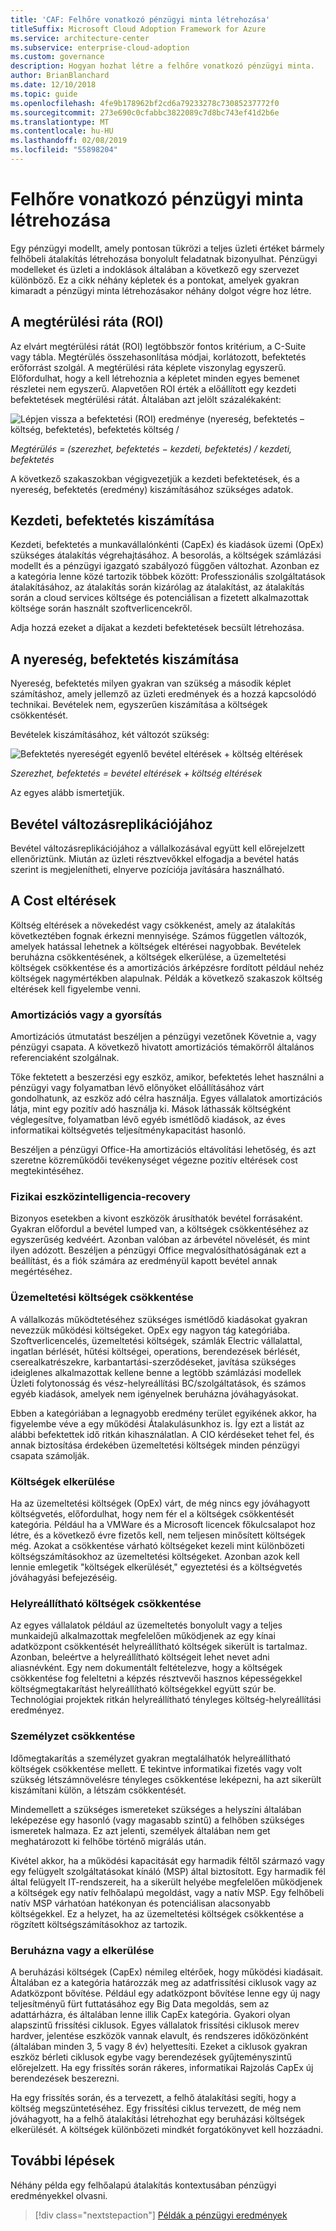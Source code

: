 ```yaml
---
title: 'CAF: Felhőre vonatkozó pénzügyi minta létrehozása'
titleSuffix: Microsoft Cloud Adoption Framework for Azure
ms.service: architecture-center
ms.subservice: enterprise-cloud-adoption
ms.custom: governance
description: Hogyan hozhat létre a felhőre vonatkozó pénzügyi minta.
author: BrianBlanchard
ms.date: 12/10/2018
ms.topic: guide
ms.openlocfilehash: 4fe9b178962bf2cd6a79233278c73085237772f0
ms.sourcegitcommit: 273e690c0cfabbc3822089c7d8bc743ef41d2b6e
ms.translationtype: MT
ms.contentlocale: hu-HU
ms.lasthandoff: 02/08/2019
ms.locfileid: "55898204"
---
```

# <a name="create-a-financial-model-for-cloud-transformation"></a>Felhőre vonatkozó pénzügyi minta létrehozása

Egy pénzügyi modellt, amely pontosan tükrözi a teljes üzleti értéket bármely felhőbeli átalakítás létrehozása bonyolult feladatnak bizonyulhat. Pénzügyi modelleket és üzleti a indoklások általában a következő egy szervezet különböző. Ez a cikk néhány képletek és a pontokat, amelyek gyakran kimaradt a pénzügyi minta létrehozásakor néhány dolgot végre hoz létre.

## <a name="return-on-investment-roi"></a>A megtérülési ráta (ROI)

Az elvárt megtérülési rátát (ROI) legtöbbször fontos kritérium, a C-Suite vagy tábla. Megtérülés összehasonlítása módjai, korlátozott, befektetés erőforrást szolgál. A megtérülési ráta képlete viszonylag egyszerű. Előfordulhat, hogy a kell létrehoznia a képletet minden egyes bemenet részletei nem egyszerű. Alapvetően ROI érték a előállított egy kezdeti befektetések megtérülési rátát. Általában azt jelölt százalékaként:

![Lépjen vissza a befektetési (ROI) eredménye (nyereség, befektetés – költség, befektetés), befektetés költség /](../_images/formula-roi.png)

<!-- markdownlint-disable MD036 -->
*Megtérülés = (szerezhet, befektetés &minus; kezdeti, befektetés) / kezdeti, befektetés*
<!-- markdownlint-enable MD036 -->

A következő szakaszokban végigvezetjük a kezdeti befektetések, és a nyereség, befektetés (eredmény) kiszámításához szükséges adatok.

## <a name="calculating-initial-investment"></a>Kezdeti, befektetés kiszámítása

Kezdeti, befektetés a munkavállalónkénti (CapEx) és kiadások üzemi (OpEx) szükséges átalakítás végrehajtásához. A besorolás, a költségek számlázási modellt és a pénzügyi igazgató szabályozó függően változhat. Azonban ez a kategória lenne közé tartozik többek között: Professzionális szolgáltatások átalakításához, az átalakítás során kizárólag az átalakítást, az átalakítás során a cloud services költsége és potenciálisan a fizetett alkalmazottak költsége során használt szoftverlicencekről.

Adja hozzá ezeket a díjakat a kezdeti befektetések becsült létrehozása.

## <a name="calculating-the-gain-from-investment"></a>A nyereség, befektetés kiszámítása

Nyereség, befektetés milyen gyakran van szükség a második képlet számításhoz, amely jellemző az üzleti eredmények és a hozzá kapcsolódó technikai. Bevételek nem, egyszerűen kiszámítása a költségek csökkentését.

Bevételek kiszámításához, két változót szükség:

![Befektetés nyereségét egyenlő bevétel eltérések + költség eltérések](../_images/formula-gain-from-investment.png)

<!-- markdownlint-disable MD036 -->
*Szerezhet, befektetés = bevétel eltérések + költség eltérések*
<!-- markdownlint-enable MD036 -->

Az egyes alább ismertetjük.

## <a name="revenue-delta"></a>Bevétel változásreplikációjához

Bevétel változásreplikációjához a vállalkozásával együtt kell előrejelzett ellenőriztünk. Miután az üzleti résztvevőkkel elfogadja a bevétel hatás szerint is megjelenítheti, elnyerve pozíciója javítására használható.

## <a name="cost-deltas"></a>A Cost eltérések

Költség eltérések a növekedést vagy csökkenést, amely az átalakítás következtében fognak érkezni mennyisége. Számos független változók, amelyek hatással lehetnek a költségek eltérései nagyobbak. Bevételek beruházna csökkentésének, a költségek elkerülése, a üzemeltetési költségek csökkentése és a amortizációs árképzésre fordított például nehéz költségek nagymértékben alapulnak. Példák a következő szakaszok költség eltérések kell figyelembe venni.

### <a name="depreciation-reductions-or-acceleration"></a>Amortizációs vagy a gyorsítás

Amortizációs útmutatást beszéljen a pénzügyi vezetőnek Követnie a, vagy pénzügyi csapata. A következő hivatott amortizációs témakörről általános referenciaként szolgálnak.

Tőke fektetett a beszerzési egy eszköz, amikor, befektetés lehet használni a pénzügyi vagy folyamatban lévő előnyöket előállításához várt gondolhatunk, az eszköz adó célra használja. Egyes vállalatok amortizációs látja, mint egy pozitív adó használja ki. Mások láthassák költségként véglegesítve, folyamatban lévő egyéb ismétlődő kiadások, az éves informatikai költségvetés teljesítménykapacitást hasonló.

Beszéljen a pénzügyi Office-Ha amortizációs eltávolítási lehetőség, és azt szeretne közreműködői tevékenységet végezne pozitív eltérések cost megtekintéséhez.

### <a name="physical-asset-recovery"></a>Fizikai eszközintelligencia-recovery

Bizonyos esetekben a kivont eszközök árusíthatók bevétel forrásaként. Gyakran előfordul a bevétel lumped van, a költségek csökkentéséhez az egyszerűség kedvéért. Azonban valóban az árbevétel növelését, és mint ilyen adózott. Beszéljen a pénzügyi Office megvalósíthatóságának ezt a beállítást, és a fiók számára az eredményül kapott bevétel annak megértéséhez.

### <a name="operational-cost-reductions"></a>Üzemeltetési költségek csökkentése

A vállalkozás működtetéséhez szükséges ismétlődő kiadásokat gyakran nevezzük működési költségeket. OpEx egy nagyon tág kategóriába. Szoftverlicencelés, üzemeltetési költségek, számlák Electric vállalattal, ingatlan bérlését, hűtési költségei, operations, berendezések bérlését, cserealkatrészekre, karbantartási-szerződéseket, javítása szükséges ideiglenes alkalmazottak kellene benne a legtöbb számlázási modellek Üzleti folytonosság és vész-helyreállítási BC/szolgáltatások, és számos egyéb kiadások, amelyek nem igényelnek beruházna jóváhagyásokat.

Ebben a kategóriában a legnagyobb eredmény terület egyikének akkor, ha figyelembe véve a egy működési Átalakulásunkhoz is. Így ezt a listát az alábbi befektettek idő ritkán kihasználatlan. A CIO kérdéseket tehet fel, és annak biztosítása érdekében üzemeltetési költségek minden pénzügyi csapata számolják.

### <a name="cost-avoidance"></a>Költségek elkerülése

Ha az üzemeltetési költségek (OpEx) várt, de még nincs egy jóváhagyott költségvetés, előfordulhat, hogy nem fér el a költségek csökkentését kategória. Például ha a VMWare és a Microsoft licencek főkulcsalapot hoz létre, és a következő évre fizetős kell, nem teljesen minősített költségek még. Azokat a csökkentése várható költségeket kezeli mint különbözeti költségszámításokhoz az üzemeltetési költségeket. Azonban azok kell lennie emlegetik "költségek elkerülését," egyeztetési és a költségvetés jóváhagyási befejezéséig.

### <a name="soft-cost-reductions"></a>Helyreállítható költségek csökkentése

Az egyes vállalatok például az üzemeltetés bonyolult vagy a teljes munkaidejű alkalmazottak megfelelően működjenek az egy kínai adatközpont csökkentését helyreállítható költségek sikerült is tartalmaz. Azonban, beleértve a helyreállítható költségeit lehet nevet adni aliasnévként. Egy nem dokumentált feltételezve, hogy a költségek csökkentése fog feleltetni a képzés résztvevői hasznos képességekkel költségmegtakarítást helyreállítható költségekkel együtt szúr be. Technológiai projektek ritkán helyreállítható tényleges költség-helyreállítási eredményez.

### <a name="headcount-reductions"></a>Személyzet csökkentése

Időmegtakarítás a személyzet gyakran megtalálhatók helyreállítható költségek csökkentése mellett. E tekintve informatikai fizetés vagy volt szükség létszámnövelésre tényleges csökkentése leképezni, ha azt sikerült kiszámítani külön, a létszám csökkentését.

Mindemellett a szükséges ismereteket szükséges a helyszíni általában leképezése egy hasonló (vagy magasabb szintű) a felhőben szükséges ismeretek halmaza. Ez azt jelenti, személyek általában nem get meghatározott ki felhőbe történő migrálás után.

Kivétel akkor, ha a működési kapacitását egy harmadik féltől származó vagy egy felügyelt szolgáltatásokat kínáló (MSP) által biztosított. Egy harmadik fél által felügyelt IT-rendszereit, ha a sikerült helyébe megfelelően működjenek a költségek egy natív felhőalapú megoldást, vagy a natív MSP. Egy felhőbeli natív MSP várhatóan hatékonyan és potenciálisan alacsonyabb költségekkel. Ez a helyzet, ha az üzemeltetési költségek csökkentése a rögzített költségszámításokhoz az tartozik.

### <a name="capital-expense-reductions-or-avoidance"></a>Beruházna vagy a elkerülése

A beruházási költségek (CapEx) némileg eltérőek, hogy működési kiadásait. Általában ez a kategória határozzák meg az adatfrissítési ciklusok vagy az Adatközpont bővítése. Például egy adatközpont bővítése lenne egy új nagy teljesítményű fürt futtatásához egy Big Data megoldás, sem az adattárházra, és általában lenne illik CapEx kategória. Gyakori olyan alapszintű frissítési ciklusok. Egyes vállalatok frissítési ciklusok merev hardver, jelentése eszközök vannak elavult, és rendszeres időközönként (általában minden 3, 5 vagy 8 év) helyettesíti. Ezeket a ciklusok gyakran eszköz bérleti ciklusok egybe vagy berendezések gyűjteményszintű előrejelzett. Ha egy frissítés során rákeres, informatikai Rajzolás CapEx új berendezések beszerezni.

Ha egy frissítés során, és a tervezett, a felhő átalakítási segíti, hogy a költség megszüntetéséhez. Egy frissítési ciklus tervezett, de még nem jóváhagyott, ha a felhő átalakítási létrehozhat egy beruházási költségek elkerülését. A költségek különbözeti mindkét forgatókönyvet kell hozzáadni.

## <a name="next-steps"></a>További lépések

Néhány példa egy felhőalapú átalakítás kontextusában pénzügyi eredményekkel olvasni.

> [!div class="nextstepaction"]
> [Példák a pénzügyi eredmények](./business-outcomes/fiscal-outcomes.md)